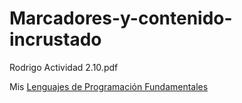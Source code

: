 # Marcadores-y-contenido-incrustado
Rodrigo Actividad 2.10.pdf

Mis [Lenguajes de Programación Fundamentales]([http://127.0.0.1:5500/Marcadores%20favoritos.html])
